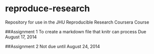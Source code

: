 reproduce-research
==================

Repository for use in the JHU Reproducible Research Coursera Course

##Assignment 1
To create a markdown file that knitr can process
Due August 17, 2014

##Assignment 2
Not due until August 24, 2014

